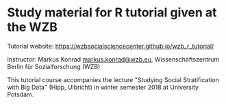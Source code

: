 # Study material for R tutorial given at the WZB

Tutorial website: https://wzbsocialsciencecenter.github.io/wzb_r_tutorial/

Instructor: Markus Konrad <markus.konrad@wzb.eu>, Wissenschaftszentrum Berlin für Sozialforschung (WZB)


This tutorial course accompanies the lecture "Studying Social Stratification with Big Data" (Hipp, Ulbricht) in winter semester 2018 at University Potsdam.
